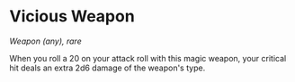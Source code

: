 # Vicious Weapon 
_Weapon (any), rare_ 

When you roll a 20 on your attack roll with this magic weapon, your critical hit deals an extra 2d6 damage of the weapon's type. 
